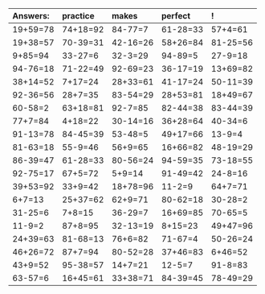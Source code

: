 | Answers: | practice | makes | perfect | ! |
| :--- | :--- | :--- | :--- | :--- |
| 19+59=78 | 74+18=92 | 84-77=7 | 61-28=33 | 57+4=61 | 
| 19+38=57 | 70-39=31 | 42-16=26 | 58+26=84 | 81-25=56 | 
| 9+85=94 | 33-27=6 | 32-3=29 | 94-89=5 | 27-9=18 | 
| 94-76=18 | 71-22=49 | 92-69=23 | 36-17=19 | 13+69=82 | 
| 38+14=52 | 7+17=24 | 28+33=61 | 41-17=24 | 50-11=39 | 
| 92-36=56 | 28+7=35 | 83-54=29 | 28+53=81 | 18+49=67 | 
| 60-58=2 | 63+18=81 | 92-7=85 | 82-44=38 | 83-44=39 | 
| 77+7=84 | 4+18=22 | 30-14=16 | 36+28=64 | 40-34=6 | 
| 91-13=78 | 84-45=39 | 53-48=5 | 49+17=66 | 13-9=4 | 
| 81-63=18 | 55-9=46 | 56+9=65 | 16+66=82 | 48-19=29 | 
| 86-39=47 | 61-28=33 | 80-56=24 | 94-59=35 | 73-18=55 | 
| 92-75=17 | 67+5=72 | 5+9=14 | 91-49=42 | 24-8=16 | 
| 39+53=92 | 33+9=42 | 18+78=96 | 11-2=9 | 64+7=71 | 
| 6+7=13 | 25+37=62 | 62+9=71 | 80-62=18 | 30-28=2 | 
| 31-25=6 | 7+8=15 | 36-29=7 | 16+69=85 | 70-65=5 | 
| 11-9=2 | 87+8=95 | 32-13=19 | 8+15=23 | 49+47=96 | 
| 24+39=63 | 81-68=13 | 76+6=82 | 71-67=4 | 50-26=24 | 
| 46+26=72 | 87+7=94 | 80-52=28 | 37+46=83 | 6+46=52 | 
| 43+9=52 | 95-38=57 | 14+7=21 | 12-5=7 | 91-8=83 | 
| 63-57=6 | 16+45=61 | 33+38=71 | 84-39=45 | 78-49=29 | 
